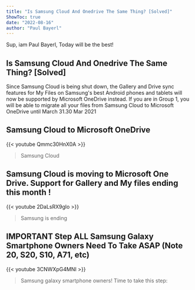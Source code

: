 ```yaml
---
title: "Is Samsung Cloud And Onedrive The Same Thing? [Solved]"
ShowToc: true 
date: "2022-08-16"
author: "Paul Bayerl" 
---
```


Sup, iam Paul Bayerl, Today will be the best!
## Is Samsung Cloud And Onedrive The Same Thing? [Solved]
Since Samsung Cloud is being shut down, the Gallery and Drive sync features for My Files on Samsung's best Android phones and tablets will now be supported by Microsoft OneDrive instead. If you are in Group 1, you will be able to migrate all your files from Samsung Cloud to Microsoft OneDrive until March 31.30 Mar 2021

## Samsung Cloud to Microsoft OneDrive
{{< youtube Qmmc30HnX0A >}}
>Samsung Cloud

## Samsung Cloud is moving to Microsoft One Drive. Support for Gallery and My files ending this month !
{{< youtube 2DaLsRX9glo >}}
>Samsung is ending 

## IMPORTANT Step ALL Samsung Galaxy Smartphone Owners Need To Take ASAP (Note 20, S20, S10, A71, etc)
{{< youtube 3CNWXpG4MNI >}}
>Samsung galaxy smartphone owners! Time to take this step: 

